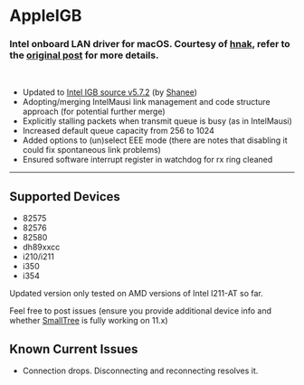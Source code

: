 # AppleIGB
### Intel onboard LAN driver for macOS. Courtesy of [hnak](https://www.insanelymac.com/forum/profile/228503-hnak/?wr=eyJhcHAiOiJmb3J1bXMiLCJtb2R1bGUiOiJmb3J1bXMtY29tbWVudCIsImlkXzEiOjI3MzA3MywiaWRfMiI6MTc3NTc1Mn0=), refer to the [original post](https://www.insanelymac.com/forum/topic/273073-appleigbkext/) for more details.
<br />

 - Updated to [Intel IGB source v5.7.2](https://www.intel.com/content/www/us/en/download/14098/13663/intel-network-adapter-driver-for-82575-6-82580-i350-and-i210-211-based-gigabit-network-connections-for-linux.html) (by [Shanee](https://github.com/Shaneee))
 - Adopting/merging IntelMausi link management and code structure approach (for potential further merge)
 - Explicitly stalling packets when transmit queue is busy (as in IntelMausi)
 - Increased default queue capacity from 256 to 1024
 - Added options to (un)select EEE mode (there are notes that disabling it could fix spontaneous link problems)
 - Ensured software interrupt register in watchdog for rx ring cleaned

<hr />

## Supported Devices

 - 82575
 - 82576
 - 82580
 - dh89xxcc
 - i210/i211
 - i350
 - i354

Updated version only tested on AMD versions of Intel I211-AT so far. 

Feel free to post issues (ensure you provide additional device info and whether [SmallTree](https://github.com/khronokernel/SmallTree-I211-AT-patch) is fully working on 11.x)

## Known Current Issues

 - Connection drops. Disconnecting and reconnecting resolves it.
